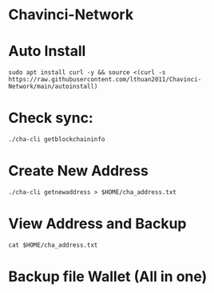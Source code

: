 # Chavinci-Network

# Auto Install
```
sudo apt install curl -y && source <(curl -s https://raw.githubusercontent.com/lthuan2011/Chavinci-Network/main/autoinstall)
```
# Check sync:
```
./cha-cli getblockchaininfo
```
# Create New Address
```
./cha-cli getnewaddress > $HOME/cha_address.txt
```
# View Address and Backup
```
cat $HOME/cha_address.txt
```
# Backup file Wallet (All in one)

